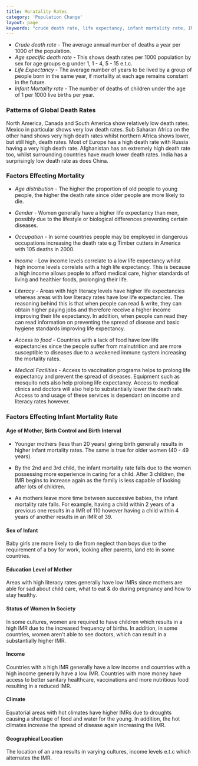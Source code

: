 ```yaml
---
title: Moratality Rates
category: 'Population Change'
layout: page
keywords: "crude death rate, life expectancy, infant mortality rate, IMR, death rate, birth rate, fertility rate, population change"
---
```


- _Crude death rate_ - The average annual number of deaths a year per 1000 of the population.
- _Age specific death rate_ - This shows death rates per 1000 population by sex for age groups e.g under 1, 1 - 4, 5 - 15 e.t.c.
- _Life Expectancy_ - The average number of years to be lived by a group of people born in the same year, if mortality at each age remains constant in the future. 
- _Infant Mortality rate_ - The number of deaths of children under the age of 1 per 1000 live births per year.

### Patterns of Global Death Rates

North America, Canada and South America show relatively low death rates. Mexico in particular shows very low death rates. Sub Saharan Africa on the other hand shows very high death rates whilst northern Africa shows lower, but still high, death rates. Most of Europe has a high death rate with Russia having a very high death rate. Afghanistan has an extremely high death rate too, whilst surrounding countries have much lower death rates. India has a surprisingly low death rate as does China. 

### Factors Effecting Mortality

- _Age distribution_ - The higher the proportion of old people to young people, the higher the death rate since older people are more likely to die. 

- _Gender_ - Women generally have a higher life expectancy than men, possibly due to the lifestyle or biological differences preventing certain diseases. 

- _Occupation_ - In some countries people may be employed in dangerous occupations increasing the death rate e.g Timber cutters in America with 105 deaths in 2000. 

- _Income_ - Low income levels correlate to a low life expectancy whilst high income levels correlate with a high life expectancy. This is because a high income allows people to afford medical care, higher standards of living and healthier foods, prolonging their life. 

- _Literacy_ - Areas with high literacy levels have higher life expectancies whereas areas with low literacy rates have low life expectancies. The reasoning behind this is that when people can read & write, they can obtain higher paying jobs and therefore receive a higher income improving their life expectancy. In addition, when people can read they can read information on preventing the spread of disease and basic hygiene standards improving life expectancy. 

- _Access to food_ - Countries with a lack of food have low life expectancies since the people suffer from malnutrition and are more susceptible to diseases due to a weakened immune system increasing the mortality rates. 

- _Medical Facilities_ - Access to vaccination programs helps to prolong life expectancy and prevent the spread of diseases. Equipment such as mosquito nets also help prolong life expectancy. Access to medical clinics and doctors will also help to substantially lower the death rate. Access to and usage of these services is dependant on income and literacy rates however.

### Factors Effecting Infant Mortality Rate

#### Age of Mother, Birth Control and Birth Interval

- Younger mothers (less than 20 years) giving birth generally results in higher infant mortality rates. The same is true for older women (40 - 49 years).

- By the 2nd and 3rd child, the infant mortality rate falls due to the women possessing more experience in caring for a child. After 3 children, the IMR begins to increase again as the family is less capable of looking after lots of children.

- As mothers leave more time between successive babies, the infant mortality rate falls. For example, having a child within 2 years of a previous one results in a IMR of 110 however having a child within 4 years of another results in an IMR of 39. 

#### Sex of Infant

Baby girls are more likely to die from neglect than boys due to the requirement of a boy for work, looking after parents, land etc in some countries. 

#### Education Level of Mother

Areas with high literacy rates generally have low IMRs since mothers are able for sad about child care, what to eat & do during pregnancy and how to stay healthy. 

#### Status of Women In Society

In some cultures, women are required to have children which results in a high IMR due to the increased frequency of births. In addition, in some countries, women aren't able to see doctors, which can result in a substantially higher IMR. 

#### Income

Countries with a high IMR generally have a low income and countries with a high income generally have a low IMR. Countries with more money have access to better sanitary healthcare, vaccinations and more nutritious food resulting in a reduced IMR. 

#### Climate

Equatorial areas with hot climates have higher IMRs due to droughts causing a shortage of food and water for the young. In addition, the hot climates increase the spread of disease again increasing the IMR.  

#### Geographical Location

The location of an area results in varying cultures, income levels e.t.c which alternates the IMR. 